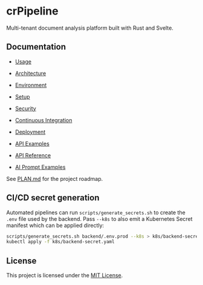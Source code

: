 # crPipeline

Multi-tenant document analysis platform built with Rust and Svelte.

## Documentation
- [Usage](docs/Usage.md)
- [Architecture](docs/Architecture.md)
- [Environment](docs/Environment.md)
- [Setup](docs/Setup.md)
- [Security](docs/Security.md)
- [Continuous Integration](docs/Continuous_Integration.md)
- [Deployment](docs/Deployment.md)
- [API Examples](docs/API_Examples.md)
- [API Reference](docs/api.html)

- [AI Prompt Examples](docs/Usage.md#example-prompt_templates-json)

See [PLAN.md](PLAN.md) for the project roadmap.

## CI/CD secret generation

Automated pipelines can run `scripts/generate_secrets.sh` to create the `.env` file used by the backend. Pass `--k8s` to also emit a Kubernetes Secret manifest which can be applied directly:

```bash
scripts/generate_secrets.sh backend/.env.prod --k8s > k8s/backend-secret.yaml
kubectl apply -f k8s/backend-secret.yaml
```

## License

This project is licensed under the [MIT License](LICENSE).
